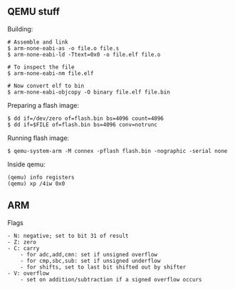 ## QEMU stuff

Building:

    # Assemble and link
    $ arm-none-eabi-as -o file.o file.s
    $ arm-none-eabi-ld -Ttext=0x0 -o file.elf file.o
    
    # To inspect the file
    $ arm-none-eabi-nm file.elf
    
    # Now convert elf to bin
    $ arm-none-eabi-objcopy -O binary file.elf file.bin

Preparing a flash image:

    $ dd if=/dev/zero of=flash.bin bs=4096 count=4096
    $ dd if=$FILE of=flash.bin bs=4096 conv=notrunc
    
Running flash image:

    $ qemu-system-arm -M connex -pflash flash.bin -nographic -serial none

Inside qemu:
    
    (qemu) info registers
    (qemu) xp /4iw 0x0

## ARM

Flags

    - N: negative; set to bit 31 of result
    - Z: zero
    - C: carry
        - for adc,add,cmn: set if unsigned overflow
        - for cmp,sbc,sub: set if unsigned underflow
        - for shifts, set to last bit shifted out by shifter
    - V: overflow
        - set on addition/subtraction if a signed overflow occurs
